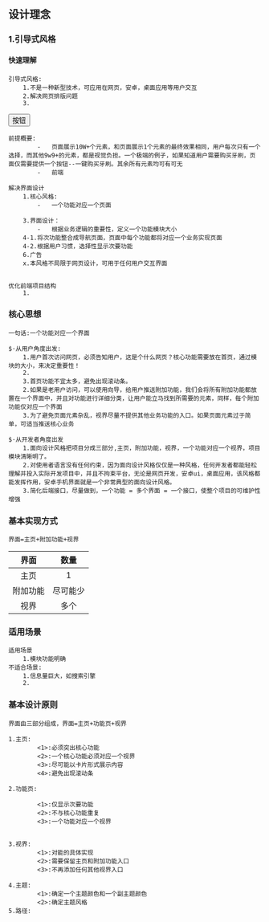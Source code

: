 ## 设计理念

### 1.引导式风格

#### 快速理解

```
引导式风格:
	1.不是一种新型技术，可应用在网页，安卓，桌面应用等用户交互
	2.解决网页排版问题
	3.
```


<button>按钮</button>

```
前提概要:
    	-	页面展示10W+个元素，和页面展示1个元素的最终效果相同，用户每次只有一个选择，而其他9w9+的元素，都是视觉负担。一个极端的例子，如果知道用户需要购买牙刷，页面仅需要提供一个按钮--一键购买牙刷。其余所有元素均可有可无
    	-	前端

解决界面设计
  	1.核心风格:
  		-	一个功能对应一个页面

    3.界面设计：
    	-	根据业务逻辑的重要性，定义一个功能模块大小
    4-1.将次功能整合成导航页面，页面中每个功能都将对应一个业务实现页面
    4-2.根据用户习惯，选择性显示次要功能
    6.广告
    x.本风格不局限于网页设计，可用于任何用户交互界面
    
    
优化前端项目结构
	1.
```

### 核心思想

```
一句话:一个功能对应一个界面

$·从用户角度出发:
	1.用户首次访问网页，必须告知用户，这是个什么网页？核心功能需要放在首页，通过模块的大小，来决定重要性！
	2.
	3.首页功能不宜太多，避免出现滚动条。
	2.如果是老用户访问，可以使用向导，给用户推送附加功能，我们会将所有附加功能都放置在一个界面中，并且对功能进行详细分类，让用户能立马找到所需要的元素，同样，每个附加功能仅对应一个界面
	3.为了避免页面元素杂乱，视界尽量不提供其他业务功能的入口。如果页面元素过于简单，可适当推送核心业务
	
$·从开发者角度出发
	1.面向设计风格把项目分成三部分,主页，附加功能，视界，一个功能对应一个视界，项目模块清晰明了。
	2.对使用者语言没有任何约束，因为面向设计风格仅仅是一种风格，任何开发者都能轻松理解并投入实际开发项目中，并且不拘束平台，无论是网页开发，安卓ui，桌面应用，该风格都能发挥作用，安卓手机界面就是一个非常典型的面向设计风格。
	3.简化后端接口，尽量做到，一个功能 = 多个界面 = 一个接口，使整个项目的可维护性增强
```





### 基本实现方式

```
界面=主页+附加功能+视界
```

|   界面   |   数量   |
| :------: | :------: |
|   主页   |    1     |
| 附加功能 | 尽可能少 |
|   视界   |   多个   |



### 适用场景

```
适用场景
	1.模块功能明确
不适合场景:
	1.信息量巨大，如搜索引擎
	2.
```

### 基本设计原则

```
界面由三部分组成，界面=主页+功能页+视界

1.主页:		 
		<1>:必须突出核心功能
		<2>:一个核心功能必须对应一个视界
		<3>:尽可能以卡片形式展示内容
		<4>:避免出现滚动条

2.功能页:		

		<1>:仅显示次要功能
		<2>:不与核心功能重复
		<3>:一个功能对应一个视界
		
		
3.视界:		
		<1>:对能的具体实现
		<2>:需要保留主页和附加功能入口
		<3>:不再添加任何其他视界入口

4.主题:
		<1>:确定一个主题颜色和一个副主题颜色
		<2>:确定主题风格
5.路径:
		
```

